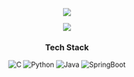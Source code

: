 <div align=center>
<img src="https://user-images.githubusercontent.com/100812257/164190806-832f0625-120c-4c42-970b-bb0d55143bf1.png">

<a href="https://hits.seeyoufarm.com"><img src="https://hits.seeyoufarm.com/api/count/incr/badge.svg?url=https%3A%2F%2Fgithub.com%2Fleeggmin&count_bg=%23DCBBFF&title_bg=%238D8D8D&icon=&icon_color=%23E7E7E7&title=hits&edge_flat=false"/></a>
<h3 align="center"> Tech Stack</h3>

<img alt="C" src ="https://img.shields.io/badge/C-A8B9CC.svg?&style=for-the-badge&logo=C&logoColor=white">
<img alt="Python" src ="https://img.shields.io/badge/Python-3766AB.svg?&style=for-the-badge&logo=Python&logoColor=white">
<img alt="Java" src ="https://img.shields.io/badge/Java-007396.svg?&style=for-the-badge&logo=Java&logoColor=white">
<img alt="SpringBoot" src ="https://img.shields.io/badge/SpringBoot-6DB33F.svg?&style=for-the-badge&logo=SpringBoot&logoColor=white">
  
</div>
